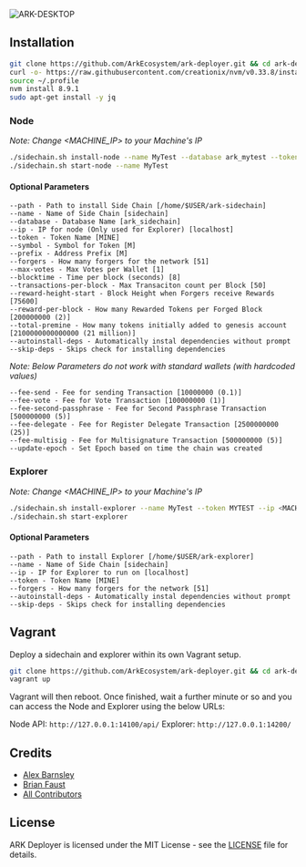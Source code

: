 ![ARK-DESKTOP](https://user-images.githubusercontent.com/8069294/35097070-78c0dc40-fc46-11e7-9bb0-ad36f7182f39.png)

## Installation

```bash
git clone https://github.com/ArkEcosystem/ark-deployer.git && cd ark-deployer
curl -o- https://raw.githubusercontent.com/creationix/nvm/v0.33.8/install.sh | bash
source ~/.profile
nvm install 8.9.1
sudo apt-get install -y jq
```

### Node

*Note: Change <MACHINE_IP> to your Machine's IP*

```bash
./sidechain.sh install-node --name MyTest --database ark_mytest --token MYTEST --symbol MT --ip <MACHINE_IP>
./sidechain.sh start-node --name MyTest
```

#### Optional Parameters

    --path - Path to install Side Chain [/home/$USER/ark-sidechain]
    --name - Name of Side Chain [sidechain]
    --database - Database Name [ark_sidechain]
    --ip - IP for node (Only used for Explorer) [localhost]
    --token - Token Name [MINE]
    --symbol - Symbol for Token [M]
    --prefix - Address Prefix [M]
    --forgers - How many forgers for the network [51]
    --max-votes - Max Votes per Wallet [1]
    --blocktime - Time per block (seconds) [8]
    --transactions-per-block - Max Transaciton count per Block [50]
    --reward-height-start - Block Height when Forgers receive Rewards [75600]
    --reward-per-block - How many Rewarded Tokens per Forged Block [200000000 (2)]
    --total-premine - How many tokens initially added to genesis account [2100000000000000 (21 million)]
    --autoinstall-deps - Automatically instal dependencies without prompt
    --skip-deps - Skips check for installing dependencies

*Note: Below Parameters do not work with standard wallets (with hardcoded values)*

    --fee-send - Fee for sending Transaction [10000000 (0.1)]
    --fee-vote - Fee for Vote Transaction [100000000 (1)]
    --fee-second-passphrase - Fee for Second Passphrase Transaction [500000000 (5)]
    --fee-delegate - Fee for Register Delegate Transaction [2500000000 (25)]
    --fee-multisig - Fee for Multisignature Transaction [500000000 (5)]
    --update-epoch - Set Epoch based on time the chain was created

### Explorer

*Note: Change <MACHINE_IP> to your Machine's IP*

```bash
./sidechain.sh install-explorer --name MyTest --token MYTEST --ip <MACHINE_IP>
./sidechain.sh start-explorer
```

#### Optional Parameters

    --path - Path to install Explorer [/home/$USER/ark-explorer]
    --name - Name of Side Chain [sidechain]
    --ip - IP for Explorer to run on [localhost]
    --token - Token Name [MINE]
    --forgers - How many forgers for the network [51]
    --autoinstall-deps - Automatically instal dependencies without prompt
    --skip-deps - Skips check for installing dependencies

## Vagrant

Deploy a sidechain and explorer within its own Vagrant setup.

```bash
git clone https://github.com/ArkEcosystem/ark-deployer.git && cd ark-deployer
vagrant up
```

Vagrant will then reboot. Once finished, wait a further minute or so and you can access the Node and Explorer using the below URLs:

Node API: `http://127.0.0.1:14100/api/`
Explorer: `http://127.0.0.1:14200/`

## Credits

- [Alex Barnsley](https://github.com/alexbarnsley)
- [Brian Faust](https://github.com/faustbrian)
- [All Contributors](../../contributors)

## License

ARK Deployer is licensed under the MIT License - see the [LICENSE](./LICENSE.md) file for details.
